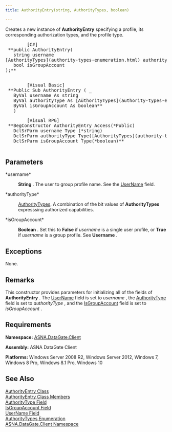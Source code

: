 ```yaml
---
title: AuthorityEntry(string, AuthorityTypes, boolean)

---
```


<span>Creates a new instance of <span> **AuthorityEntry** </span> specifying a profile, its corresponding authorization types, and the profile type</span>.
<pre class="prettyprint">
        <span class="lang">[C#]</span>
 **public AuthorityEntry(
   string username
[AuthorityTypes](authority-types-enumeration.html) authorityType
   bool isGroupAccount
);** 
      </pre>
<pre class="prettyprint">
        <span class="lang">[Visual Basic] </span>
 **Public Sub AuthorityEntry ( _
   ByVal username As string _<br />   ByVal authorityType As [AuthorityTypes](authority-types-enumeration.html)
   ByVal isGroupAccount As boolean** 
   )</pre>
<pre class="prettyprint">
        <span class="lang">[Visual RPG]</span>
 **BegConstructor AuthorityEntry Access(*Public)
   DclSrParm username Type (*string)
   DclSrParm authorityType Type([AuthorityTypes](authority-types-enumeration.html))<br />   DclSrParm isGroupAccount Type(*boolean)** 
      </pre>

## Parameters

<dl>
        <dt>
 *username* 
        </dt>
        <dd>

**String** . The user to group profile name. See the [ UserName](authority-entry-class-username-field.html) field.
</dd>
        <dt>
 *authorityType* 
        </dt>
        <dd>

[AuthorityTypes](authority-types-enumeration.html). A combination of the bit values of **AuthorityTypes** expresssing authorized capabilities.
</dd>
        <dt>
 *isGroupAccount* 
        </dt>
        <dd>

**Boolean** . Set this to **False** if *username* is a single user profile, or **True** if *username* is a group profile. See **Username** .
</dd>
</dl>

## Exceptions

None.
## Remarks

This constructor provides parameters for initializing all of the fields of **AuthorityEntry** . The [UserName](authority-entry-class-username-field.html) field is set to *username* , the [AuthorityType](authority-entry-class-authority-type-field.html) field is set to *authorityType* , and the [ IsGroupAccount](authority-entry-class-username-field.html) field is set to *isGroupAccount* .
## Requirements

**Namespace:** [ASNA.DataGate.Client](datagate-client-namespace.html) 

**Assembly:** ASNA DataGate Client

**Platforms:** Windows Server 2008 R2, Windows Server 2012, Windows 7, Windows 8 Pro, Windows 8.1 Pro, Windows 10
## See Also


[AuthorityEntry Class](authority-entry-class.html)
      <br />
[AuthorityEntry Class Members](authority-entry-members.html)
      <br />
[AuthorityType Field](authority-entry-class-authority-type-field.html)
      <br />
[IsGroupAccount Field](authority-entry-class-username-field.html)
      <br />
[UserName Field](authority-entry-class-username-field.html)
      <br />
[AuthorityTypes Enumeration](authority-types-enumeration.html)
      <br />
[ASNA.DataGate.Client Namespace](datagate-client-namespace.html)

